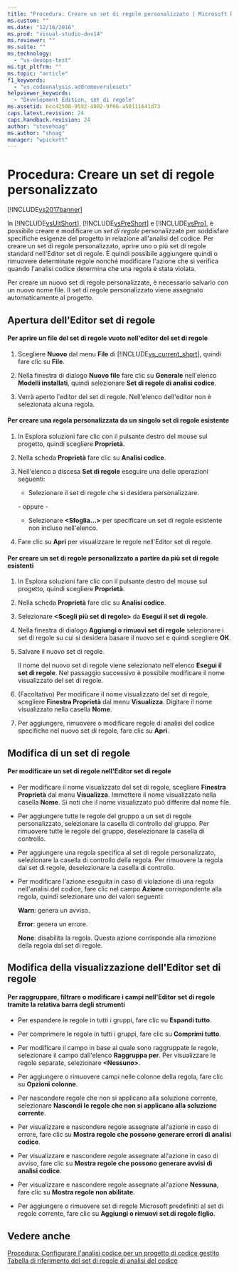 ```yaml
---
title: "Procedura: Creare un set di regole personalizzato | Microsoft Docs"
ms.custom: ""
ms.date: "12/16/2016"
ms.prod: "visual-studio-dev14"
ms.reviewer: ""
ms.suite: ""
ms.technology: 
  - "vs-devops-test"
ms.tgt_pltfrm: ""
ms.topic: "article"
f1_keywords: 
  - "vs.codeanalysis.addremoverulesets"
helpviewer_keywords: 
  - "Development Edition, set di regole"
ms.assetid: bcc42508-9592-4802-9f66-a50111641d73
caps.latest.revision: 24
caps.handback.revision: 24
author: "stevehoag"
ms.author: "shoag"
manager: "wpickett"
---
```

# Procedura: Creare un set di regole personalizzato
[!INCLUDE[vs2017banner](../code-quality/includes/vs2017banner.md)]

In [!INCLUDE[vsUltShort](../code-quality/includes/vsultshort_md.md)], [!INCLUDE[vsPreShort](../code-quality/includes/vspreshort_md.md)] e [!INCLUDE[vsPro](../code-quality/includes/vspro_md.md)], è possibile creare e modificare un *set di regole* personalizzate per soddisfare specifiche esigenze del progetto in relazione all'analisi del codice.  Per creare un set di regole personalizzato, aprire uno o più set di regole standard nell'Editor set di regole.  È quindi possibile aggiungere quindi o rimuovere determinate regole nonché modificare l'azione che si verifica quando l'analisi codice determina che una regola è stata violata.  
  
 Per creare un nuovo set di regole personalizzate, è necessario salvarlo con un nuovo nome file.  Il set di regole personalizzato viene assegnato automaticamente al progetto.  
  
## Apertura dell'Editor set di regole  
  
#### Per aprire un file del set di regole vuoto nell'editor del set di regole  
  
1.  Scegliere **Nuovo** dal menu **File** di [!INCLUDE[vs_current_short](../code-quality/includes/vs_current_short_md.md)], quindi fare clic su **File**.  
  
2.  Nella finestra di dialogo **Nuovo file** fare clic su **Generale** nell'elenco **Modelli installati**, quindi selezionare **Set di regole di analisi codice**.  
  
3.  Verrà aperto l'editor del set di regole.  Nell'elenco dell'editor non è selezionata alcuna regola.  
  
#### Per creare una regola personalizzata da un singolo set di regole esistente  
  
1.  In Esplora soluzioni fare clic con il pulsante destro del mouse sul progetto, quindi scegliere **Proprietà**.  
  
2.  Nella scheda **Proprietà** fare clic su **Analisi codice**.  
  
3.  Nell'elenco a discesa **Set di regole** eseguire una delle operazioni seguenti:  
  
    -   Selezionare il set di regole che si desidera personalizzare.  
  
     \- oppure \-  
  
    -   Selezionare **\<Sfoglia...\>** per specificare un set di regole esistente non incluso nell'elenco.  
  
4.  Fare clic su **Apri** per visualizzare le regole nell'Editor set di regole.  
  
#### Per creare un set di regole personalizzato a partire da più set di regole esistenti  
  
1.  In Esplora soluzioni fare clic con il pulsante destro del mouse sul progetto, quindi scegliere **Proprietà**.  
  
2.  Nella scheda **Proprietà** fare clic su **Analisi codice**.  
  
3.  Selezionare **\<Scegli più set di regole\>** da **Esegui il set di regole**.  
  
4.  Nella finestra di dialogo **Aggiungi o rimuovi set di regole** selezionare i set di regole su cui si desidera basare il nuovo set e quindi scegliere **OK**.  
  
5.  Salvare il nuovo set di regole.  
  
     Il nome del nuovo set di regole viene selezionato nell'elenco **Esegui il set di regole**.  Nel passaggio successivo è possibile modificare il nome visualizzato del set di regole.  
  
6.  \(Facoltativo\) Per modificare il nome visualizzato del set di regole, scegliere **Finestra Proprietà** dal menu **Visualizza**.  Digitare il nome visualizzato nella casella **Nome**.  
  
7.  Per aggiungere, rimuovere o modificare regole di analisi del codice specifiche nel nuovo set di regole, fare clic su **Apri**.  
  
## Modifica di un set di regole  
  
#### Per modificare un set di regole nell'Editor set di regole  
  
-   Per modificare il nome visualizzato del set di regole, scegliere **Finestra Proprietà** dal menu **Visualizza**.  Immettere il nome visualizzato nella casella **Nome**.  Si noti che il nome visualizzato può differire dal nome file.  
  
-   Per aggiungere tutte le regole del gruppo a un set di regole personalizzato, selezionare la casella di controllo del gruppo.  Per rimuovere tutte le regole del gruppo, deselezionare la casella di controllo.  
  
-   Per aggiungere una regola specifica al set di regole personalizzato, selezionare la casella di controllo della regola.  Per rimuovere la regola dal set di regole, deselezionare la casella di controllo.  
  
-   Per modificare l'azione eseguita in caso di violazione di una regola nell'analisi del codice, fare clic nel campo **Azione** corrispondente alla regola, quindi selezionare uno dei valori seguenti:  
  
     **Warn**: genera un avviso.  
  
     **Error**: genera un errore.  
  
     **None**: disabilita la regola.  Questa azione corrisponde alla rimozione della regola dal set di regole.  
  
## Modifica della visualizzazione dell'Editor set di regole  
  
#### Per raggruppare, filtrare o modificare i campi nell'Editor set di regole tramite la relativa barra degli strumenti  
  
-   Per espandere le regole in tutti i gruppi, fare clic su **Espandi tutto**.  
  
-   Per comprimere le regole in tutti i gruppi, fare clic su **Comprimi tutto**.  
  
-   Per modificare il campo in base al quale sono raggruppate le regole, selezionare il campo dall'elenco **Raggruppa per**.  Per visualizzare le regole separate, selezionare **\<Nessuno\>**.  
  
-   Per aggiungere o rimuovere campi nelle colonne della regola, fare clic su **Opzioni colonne**.  
  
-   Per nascondere regole che non si applicano alla soluzione corrente, selezionare **Nascondi le regole che non si applicano alla soluzione corrente**.  
  
-   Per visualizzare e nascondere regole assegnate all'azione in caso di errore, fare clic su **Mostra regole che possono generare errori di analisi codice**.  
  
-   Per visualizzare e nascondere regole assegnate all'azione in caso di avviso, fare clic su **Mostra regole che possono generare avvisi di analisi codice**.  
  
-   Per visualizzare e nascondere regole assegnate all'azione **Nessuna**, fare clic su **Mostra regole non abilitate**.  
  
-   Per aggiungere o rimuovere set di regole Microsoft predefiniti al set di regole corrente, fare clic su **Aggiungi o rimuovi set di regole figlio**.  
  
## Vedere anche  
 [Procedura: Configurare l'analisi codice per un progetto di codice gestito](../code-quality/how-to-configure-code-analysis-for-a-managed-code-project.md)   
 [Tabella di riferimento del set di regole di analisi del codice](../code-quality/code-analysis-rule-set-reference.md)